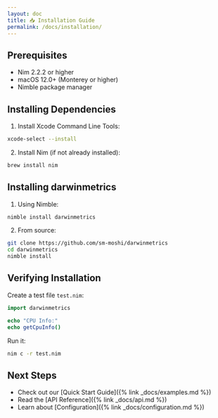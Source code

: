 ```yaml
---
layout: doc
title: 📥 Installation Guide
permalink: /docs/installation/
---
```



## Prerequisites

* Nim 2.2.2 or higher
* macOS 12.0+ (Monterey or higher)
* Nimble package manager

## Installing Dependencies

1. Install Xcode Command Line Tools:

```bash
xcode-select --install
```

2. Install Nim (if not already installed):

```bash
brew install nim
```

## Installing darwinmetrics

1. Using Nimble:

```bash
nimble install darwinmetrics
```

2. From source:

```bash
git clone https://github.com/sm-moshi/darwinmetrics
cd darwinmetrics
nimble install
```

## Verifying Installation

Create a test file `test.nim`:

```nim
import darwinmetrics

echo "CPU Info:"
echo getCpuInfo()
```

Run it:

```bash
nim c -r test.nim
```

## Next Steps

* Check out our [Quick Start Guide]({% link _docs/examples.md %})
* Read the [API Reference]({% link _docs/api.md %})
* Learn about [Configuration]({% link _docs/configuration.md %})
